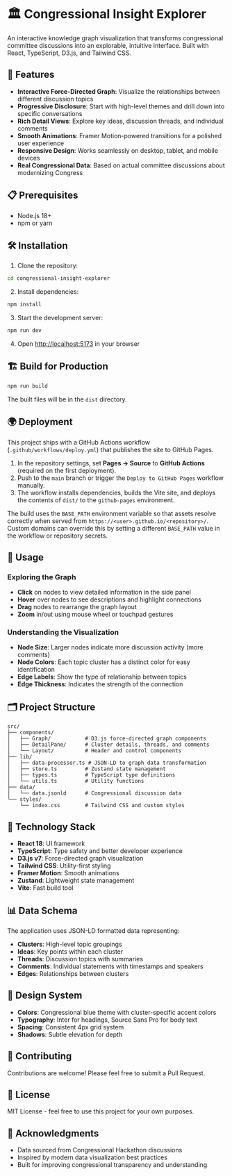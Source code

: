 # 🏛️ Congressional Insight Explorer

An interactive knowledge graph visualization that transforms congressional committee discussions into an explorable, intuitive interface. Built with React, TypeScript, D3.js, and Tailwind CSS.

## 🚀 Features

- **Interactive Force-Directed Graph**: Visualize the relationships between different discussion topics
- **Progressive Disclosure**: Start with high-level themes and drill down into specific conversations
- **Rich Detail Views**: Explore key ideas, discussion threads, and individual comments
- **Smooth Animations**: Framer Motion-powered transitions for a polished user experience
- **Responsive Design**: Works seamlessly on desktop, tablet, and mobile devices
- **Real Congressional Data**: Based on actual committee discussions about modernizing Congress

## 📋 Prerequisites

- Node.js 18+ 
- npm or yarn

## 🛠️ Installation

1. Clone the repository:
```bash
cd congressional-insight-explorer
```

2. Install dependencies:
```bash
npm install
```

3. Start the development server:
```bash
npm run dev
```

4. Open [http://localhost:5173](http://localhost:5173) in your browser

## 🏗️ Build for Production

```bash
npm run build
```

The built files will be in the `dist` directory.

## 🌍 Deployment

This project ships with a GitHub Actions workflow (`.github/workflows/deploy.yml`) that publishes the site to GitHub Pages.

1. In the repository settings, set **Pages → Source** to **GitHub Actions** (required on the first deployment).
2. Push to the `main` branch or trigger the `Deploy to GitHub Pages` workflow manually.
3. The workflow installs dependencies, builds the Vite site, and deploys the contents of `dist/` to the `github-pages` environment.

The build uses the `BASE_PATH` environment variable so that assets resolve correctly when served from `https://<user>.github.io/<repository>/`. Custom domains can override this by setting a different `BASE_PATH` value in the workflow or repository secrets.

## 🎯 Usage

### Exploring the Graph
- **Click** on nodes to view detailed information in the side panel
- **Hover** over nodes to see descriptions and highlight connections
- **Drag** nodes to rearrange the graph layout
- **Zoom** in/out using mouse wheel or touchpad gestures

### Understanding the Visualization
- **Node Size**: Larger nodes indicate more discussion activity (more comments)
- **Node Colors**: Each topic cluster has a distinct color for easy identification
- **Edge Labels**: Show the type of relationship between topics
- **Edge Thickness**: Indicates the strength of the connection

## 🗂️ Project Structure

```
src/
├── components/
│   ├── Graph/           # D3.js force-directed graph components
│   ├── DetailPane/      # Cluster details, threads, and comments
│   └── Layout/          # Header and control components
├── lib/
│   ├── data-processor.ts # JSON-LD to graph data transformation
│   ├── store.ts         # Zustand state management
│   ├── types.ts         # TypeScript type definitions
│   └── utils.ts         # Utility functions
├── data/
│   └── data.jsonld      # Congressional discussion data
└── styles/
    └── index.css        # Tailwind CSS and custom styles
```

## 🔧 Technology Stack

- **React 18**: UI framework
- **TypeScript**: Type safety and better developer experience
- **D3.js v7**: Force-directed graph visualization
- **Tailwind CSS**: Utility-first styling
- **Framer Motion**: Smooth animations
- **Zustand**: Lightweight state management
- **Vite**: Fast build tool

## 📊 Data Schema

The application uses JSON-LD formatted data representing:
- **Clusters**: High-level topic groupings
- **Ideas**: Key points within each cluster
- **Threads**: Discussion topics with summaries
- **Comments**: Individual statements with timestamps and speakers
- **Edges**: Relationships between clusters

## 🎨 Design System

- **Colors**: Congressional blue theme with cluster-specific accent colors
- **Typography**: Inter for headings, Source Sans Pro for body text
- **Spacing**: Consistent 4px grid system
- **Shadows**: Subtle elevation for depth

## 🤝 Contributing

Contributions are welcome! Please feel free to submit a Pull Request.

## 📝 License

MIT License - feel free to use this project for your own purposes.

## 🙏 Acknowledgments

- Data sourced from Congressional Hackathon discussions
- Inspired by modern data visualization best practices
- Built for improving congressional transparency and understanding
